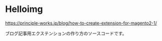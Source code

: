 # Helloimg
https://principle-works.jp/blog/how-to-create-extension-for-magento2-1/

ブログ記事用エクステンションの作り方のソースコードです。